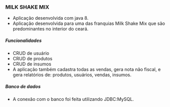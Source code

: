 <h3>MILK SHAKE MIX</h3>

- Aplicação desenvolvida com java 8.
- Aplicação desenvolvida para uma das franquias Milk Shake Mix que são predominantes no interior do ceará.

<h5>Funcionalidades</h5>

- CRUD de usuário
- CRUD de produtos
- CRUD de insumos
- A aplicação também cadastra todas as vendas, gera nota não fiscal, e gera relatórios de: produtos, usuários, vendas, insumos.

<h5>Banco de dados</h5>

- A conexão com o banco foi feita utilizando JDBC:MySQL.
